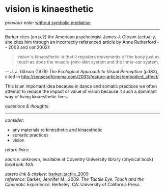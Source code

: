 # vision is kinaesthetic

_previous note:_  [without symbolic mediation](x-devonthink-item://D81D9C8A-0E09-4C07-B479-4BFFE0B8001F)

---

Barker cites (on p.2) the American psychologist James J. Gibson (actually, she cites him through an incorrectly referenced article by Anne Rutherford -- 2003 and _not_ 2002):

>vision is kinaesthetic in that it registers movements of the body just as much as does the muscle-joint-skin system and the inner-ear system.

-- J. J. Gibson (1979) _The Ecological Approach to Visual Perception_ (p.183), cited in <http://sensesofcinema.com/2003/feature-articles/embodied_affect/>

This is an important idea because in dance and somatic practices we often attempt to reduce the impact or value of vision because it such a dominant way of living kinaesthetic lives. 


_questions & thoughts:_




--- 

_consider:_ 

- any materials re kinesthetic and kinaesthetic
- somatic practices
- vision


_return links:_

_source:_ unknown, available at Coventry University library (physical book)      
_local link:_ N/A

_zotero link & citekey:_ [barker_tactile_2009](zotero://select/items/1_AGI2LELH)  
_reference:_ Barker, Jennifer M., 2009. _The Tactile Eye: Touch and the Cinematic Experience_. Berkeley, CA: University of California Press.


